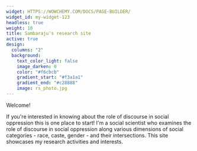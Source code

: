 ```yaml
---
widget: HTTPS://WOWCHEMY.COM/DOCS/PAGE-BUILDER/
widget_id: my-widget-123
headless: true
weight: 10
title: Sambaraju's research site
active: true
design:
  columns: "2"
  background:
    text_color_light: false
    image_darken: 0
    color: "#f6cbcb"
    gradient_start: "#f3a1a1"
    gradient_end: "#c28888"
    image: rs_photo.jpg
---
```

W﻿elcome!

I﻿f you're interested in knowing about the role of discourse in social oppression this is one place to start!  I'm a social scientist who examines the role of discourse in social oppression along various dimensions of social categories  - race, caste, gender - and their intersections. T﻿his site showcases my research activities and interests.